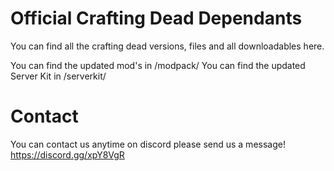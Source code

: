 # Official Crafting Dead Dependants

You can find all the crafting dead versions, files and all downloadables here. 

You can find the updated mod's in <version>/modpack/
You can find the updated Server Kit in <version>/serverkit/


# Contact
You can contact us anytime on discord please send us a message! https://discord.gg/xpY8VgR

